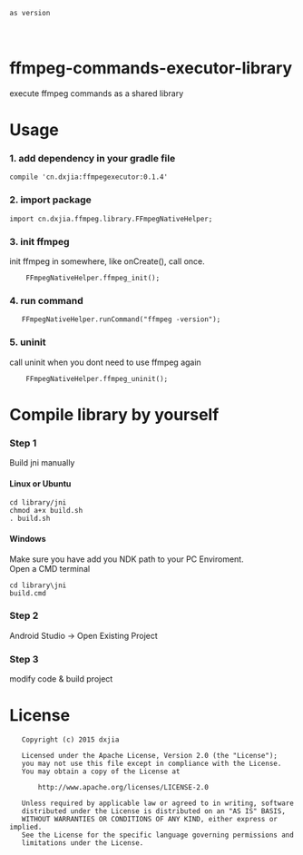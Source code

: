 `as version` <br>
<br><br>
# ffmpeg-commands-executor-library
execute ffmpeg commands as a shared library
# Usage
### 1. add dependency in your gradle file
```
compile 'cn.dxjia:ffmpegexecutor:0.1.4'
```
### 2. import package
```
import cn.dxjia.ffmpeg.library.FFmpegNativeHelper;
```

### 3. init ffmpeg
init ffmpeg in somewhere, like onCreate(), call once.
```
    FFmpegNativeHelper.ffmpeg_init();
```
### 4. run command
```
   FFmpegNativeHelper.runCommand("ffmpeg -version");
```

### 5. uninit
call uninit when you dont need to use ffmpeg again
```
    FFmpegNativeHelper.ffmpeg_uninit();
````
# Compile library by yourself
### Step 1
 Build jni manually
#### Linux or Ubuntu
```
cd library/jni
chmod a+x build.sh
. build.sh
```
#### Windows
Make sure you have add you NDK path to your PC Enviroment.
<br>
Open a CMD terminal
```
cd library\jni
build.cmd
```
### Step 2
Android Studio -> Open Existing Project

### Step 3
modify code & build project


# License
```
   Copyright (c) 2015 dxjia

   Licensed under the Apache License, Version 2.0 (the "License");
   you may not use this file except in compliance with the License.
   You may obtain a copy of the License at

       http://www.apache.org/licenses/LICENSE-2.0

   Unless required by applicable law or agreed to in writing, software
   distributed under the License is distributed on an "AS IS" BASIS,
   WITHOUT WARRANTIES OR CONDITIONS OF ANY KIND, either express or implied.
   See the License for the specific language governing permissions and
   limitations under the License.
```
